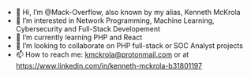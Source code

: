 - 👋 Hi, I’m @Mack-Overflow, also known by my alias, Kenneth McKrola
- 👀 I’m interested in Network Programming, Machine Learning, Cybersecurity and Full-Stack Developement
- 🌱 I’m currently learning PHP and React
- 💞️ I’m looking to collaborate on PHP full-stack or SOC Analyst projects
- 📫 How to reach me: kmckrola@protonmail.com or at https://www.linkedin.com/in/kenneth-mckrola-b31801197

<!---
Mack-Overflow/Mack-Overflow is a ✨ special ✨ repository because its `README.md` (this file) appears on your GitHub profile.
You can click the Preview link to take a look at your changes.
--->
